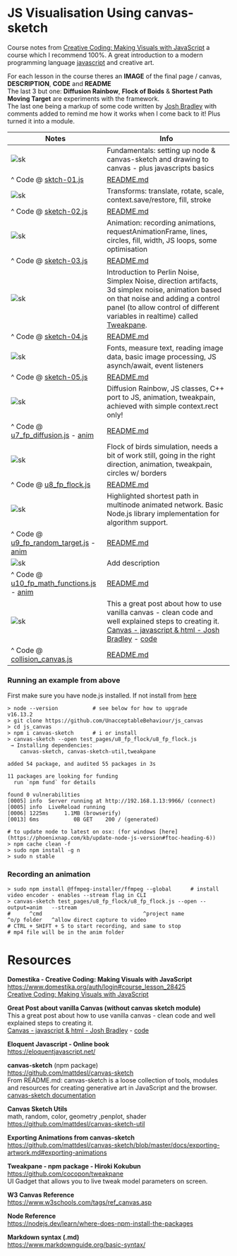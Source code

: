# JS Visualisation Using canvas-sketch
Course notes from [Creative Coding: Making Visuals with JavaScript](https://www.domestika.org/auth/login#course_lesson_28425) a
course which I recommend 100%. A great introduction to a modern programming language [javascript](https://eloquentjavascript.net/) and creative art.
  
For each lesson in the course theres an **IMAGE** of the final page / canvas, **DESCRIPTION**, **CODE** and **README**  
The last 3 but one: **Diffusion Rainbow**, **Flock of Boids** & **Shortest Path Moving Target** are experiments with the framework.  
The last one being a markup of some code written by [Josh Bradley](https://joshbradley.me/object-collisions-with-canvas/) 
with comments added to remind me how it works when I come back to it! Plus turned it into a module.  
  
| Notes | Info | 
| - | - | 
| ![sk](https://github.com/UnacceptableBehaviour/js_canvas/blob/master/test_pages/u2_fundamentals/sketches/output/01/2022.01.06-20.50.29.png) | Fundamentals: setting up node & canvas-sketch and drawing to canvas - plus javascripts basics |
| ^ Code @ [sktch-01.js](https://github.com/UnacceptableBehaviour/js_canvas/blob/2eef344c56e5ee552d4d128f4e41e0568ad040a2/test_pages/u2_fundamentals/sketches/sktch-01.js) | [README.md](https://github.com/UnacceptableBehaviour/js_canvas/blob/master/test_pages/u2_fundamentals/README.md) | 
| ![sk](https://github.com/UnacceptableBehaviour/js_canvas/blob/master/test_pages/u3_sktch_transform/2022.01.07-20.37.22.png) | Transforms: translate, rotate, scale, context.save/restore, fill, stroke |
| ^ Code @ [sketch-02.js](https://github.com/UnacceptableBehaviour/js_canvas/blob/20e8c06d827270aef5b03e4ad834fe849d9bf727/test_pages/u3_sktch_transform/sketch-02.js) | [README.md](https://github.com/UnacceptableBehaviour/js_canvas/blob/master/test_pages/u3_sktch_transform/README.md) | 
| ![sk](https://github.com/UnacceptableBehaviour/js_canvas/blob/master/test_pages/u4_animation/2022.01.08-13.31.47.png) | Animation: recording animations, requestAnimationFrame, lines, circles, fill, width, JS loops, some optimisation |
| ^ Code @ [sketch-03.js](https://github.com/UnacceptableBehaviour/js_canvas/blob/4615bddb2019897e88c26f46f8d1523d82b4e808/test_pages/u4_animation/sketch-03.js) | [README.md](https://github.com/UnacceptableBehaviour/js_canvas/blob/master/test_pages/u4_animation/README.md) | 
| ![sk](https://github.com/UnacceptableBehaviour/js_canvas/blob/master/test_pages/u5_noise/perlin_tweakpane.png) | Introduction to Perlin Noise, Simplex Noise, direction artifacts, 3d simplex noise, animation based on that noise and adding a control panel (to allow control of different variables in realtime) called [Tweakpane](https://github.com/cocopon/tweakpane). |
| ^ Code @ [sketch-04.js](https://github.com/UnacceptableBehaviour/js_canvas/blob/786d5cbb875ec367ea4c766a493bdc08a5bef751/test_pages/u5_noise/sketch-04.js) | [README.md](https://github.com/UnacceptableBehaviour/js_canvas/blob/master/test_pages/u5_noise/README.md) | 
| ![sk](https://github.com/UnacceptableBehaviour/js_canvas/blob/master/test_pages/u6_text_fill/2022.01.12-20.08.04.png) | Fonts, measure text, reading image data, basic image processing, JS asynch/await, event listeners |
| ^ Code @ [sketch-05.js](https://github.com/UnacceptableBehaviour/js_canvas/blob/9597c3b8d717ad8bb9a5bafb4cd04bf7bbcc772c/test_pages/u6_text_fill/sketch-05.js) | [README.md](https://github.com/UnacceptableBehaviour/js_canvas/blob/master/test_pages/u6_text_fill/README.md) | 
| ![sk](https://github.com/UnacceptableBehaviour/js_canvas/blob/master/test_pages/u7_fp_diffusion/imgs/diff_arch_rdMe.png) | Diffusion Rainbow, JS classes, C++ port to JS, animation, tweakpain, achieved with simple context.rect only!  |
| ^ Code @ [u7_fp_diffusion.js](https://github.com/UnacceptableBehaviour/js_canvas/blob/master/test_pages/u7_fp_diffusion/u7_fp_diffusion.js) - [anim](https://github.com/UnacceptableBehaviour/js_canvas/blob/master/test_pages/u7_fp_diffusion/anim/2022.01.26-22.45.44.mp4) | [README.md](https://github.com/UnacceptableBehaviour/js_canvas/blob/master/test_pages/u7_fp_diffusion/README.md) | 
| ![sk](https://github.com/UnacceptableBehaviour/js_canvas/blob/master/test_pages/u8_fp_flock/2022.01.14-14.20.53.png) | Flock of birds simulation, needs a bit of work still, going in the right direction, animation, tweakpain, circles w/ borders |
| ^ Code @ [u8_fp_flock.js](https://github.com/UnacceptableBehaviour/js_canvas/blob/master/test_pages/u8_fp_flock/u8_fp_flock.js) | [README.md](https://github.com/UnacceptableBehaviour/js_canvas/blob/master/test_pages/u8_fp_flock/README.md) | 
| ![sk](https://github.com/UnacceptableBehaviour/js_canvas/blob/master/test_pages/u9_fp_random_target/images/2022.03.13-19.32.50.png) | Highlighted shortest path in multinode animated network. Basic Node.js library implementation for algorithm support. |
| ^ Code @ [u9_fp_random_target.js](https://github.com/UnacceptableBehaviour/js_canvas/blob/b06198baa8ad26ff6bed0ed5eb69aad1f8cb5b8f/test_pages/u9_fp_random_target/u9_fp_random_target.js) - [anim](https://github.com/UnacceptableBehaviour/js_canvas/blob/master/test_pages/u9_fp_random_target/anim/2022.03.15-19.28.22.mov) | [README.md](https://github.com/UnacceptableBehaviour/js_canvas/blob/master/test_pages/u9_fp_random_target/README.md) |
| ![sk](https://github.com/UnacceptableBehaviour/js_canvas/blob/master/test_pages/u9_fp_random_target/images/2022.03.13-19.32.50.png) | Add description |
| ^ Code @ [u10_fp_math_functions.js](https://github.com/UnacceptableBehaviour/js_canvas/blob/master/test_pages/u10_fp_math_functions/u10_fp_math_functions.js) - [anim]() | [README.md](https://github.com/UnacceptableBehaviour/js_canvas/blob/master/test_pages/u10_fp_math_functions/README.md) |
| ![sk](https://github.com/UnacceptableBehaviour/js_canvas/blob/master/js_lib_test_CORS_issue/collision_canvas.png) | This a great post about how to use vanilla canvas - clean code and well explained steps to creating it. [Canvas - javascript & html - Josh Bradley](https://joshbradley.me/object-collisions-with-canvas/) - [code](https://gist.github.com/joshuabradley012/bd2bc96bbe1909ca8555a792d6a36e04)|
| ^ Code @ [collision_canvas.js](https://github.com/UnacceptableBehaviour/js_canvas/blob/master/js_lib_test_CORS_issue/collision_canvas.js) | [README.md](https://github.com/UnacceptableBehaviour/js_canvas/blob/master/js_lib_test_CORS_issue/README.md) | 


### Running an example from above
First make sure you have node.js installed. If not install from [here](https://nodejs.org/en/download/)
  
```
> node --version           # see below for how to upgrade
v16.13.2
> git clone https://github.com/UnacceptableBehaviour/js_canvas
> cd js_canvas
> npm i canvas-sketch      # i or install
> canvas-sketch --open test_pages/u8_fp_flock/u8_fp_flock.js
 → Installing dependencies:  
    canvas-sketch, canvas-sketch-util,tweakpane  

added 54 package, and audited 55 packages in 3s

11 packages are looking for funding
  run `npm fund` for details

found 0 vulnerabilities
[0005] info  Server running at http://192.168.1.13:9966/ (connect)
[0005] info  LiveReload running
[0006] 1225ms     1.1MB (browserify)
[0013] 6ms           0B GET    200 / (generated)

# to update node to latest on osx: (for windows [here](https://phoenixnap.com/kb/update-node-js-version#ftoc-heading-6))
> npm cache clean -f
> sudo npm install -g n
> sudo n stable
```

### Recording an animation
```
> sudo npm install @ffmpeg-installer/ffmpeg --global      # install video encoder - enables --stream flag in CLI
> canvas-sketch test_pages/u8_fp_flock/u8_fp_flock.js --open --output=anim   --stream   
#      ^cmd                                ^project name              ^o/p folder   ^allow direct capture to video
# CTRL + SHIFT + S to start recording, and same to stop
# mp4 file will be in the anim folder
```

  


# Resources
**Domestika - Creative Coding: Making Visuals with JavaScript**    
https://www.domestika.org/auth/login#course_lesson_28425  
[Creative Coding: Making Visuals with JavaScript](https://www.domestika.org/auth/login#course_lesson_28425)  
  
**Great Post about vanilla Canvas (without canvas sketch module)**  
This a great post about how to use vanilla canvas - clean code and well explained steps to creating it.  
[Canvas - javascript & html - Josh Bradley](https://joshbradley.me/object-collisions-with-canvas/) - [code](https://gist.github.com/joshuabradley012/bd2bc96bbe1909ca8555a792d6a36e04)  
  
**Eloquent Javascript - Online book**    
https://eloquentjavascript.net/  
  
**canvas-sketch** (npm package)  
https://github.com/mattdesl/canvas-sketch  
From README.md: canvas-sketch is a loose collection of tools, modules and resources for creating generative art in JavaScript and the browser.  
[canvas-sketch documentation](https://github.com/mattdesl/canvas-sketch/blob/master/docs/README.md)  
  
**Canvas Sketch Utils**  
math, random, color, geometry ,penplot, shader  
https://github.com/mattdesl/canvas-sketch-util  
  
**Exporting Animations from canvas-sketch**  
https://github.com/mattdesl/canvas-sketch/blob/master/docs/exporting-artwork.md#exporting-animations  
  
**Tweakpane - npm package - Hiroki Kokubun**  
https://github.com/cocopon/tweakpane  
UI Gadget that allows you to live tweak model parameters on screen.  
  
**W3 Canvas Reference**  
https://www.w3schools.com/tags/ref_canvas.asp  
  
**Node Reference**  
https://nodejs.dev/learn/where-does-npm-install-the-packages  
  
**Markdown syntax (.md)**  
https://www.markdownguide.org/basic-syntax/  




